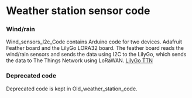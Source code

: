 # Weather station sensor code

### Wind/rain
Wind_sensors_I2c_Code contains Arduino code for two devices. Adafruit Feather board and the LilyGo LORA32 board. The feather board reads the wind/rain sensors and sends the data using I2C to the LilyGo, which sends the data to The Things Network using LoRaWAN. [LilyGo TTN](https://au1.cloud.thethings.network/console/applications/polytech-weather-station/devices/wind-rain)

### Deprecated code
Deprecated code is kept in Old_weather_station_code. 
